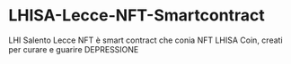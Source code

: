 # LHISA-Lecce-NFT-Smartcontract
LHI Salento Lecce NFT è smart contract  che conia NFT LHISA Coin, creati per curare e guarire DEPRESSIONE
